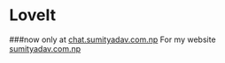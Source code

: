 # LoveIt
###now only at [chat.sumityadav.com.np](chat.sumityadav.com.np)
For my website [sumityadav.com.np](sumityadav.com.np)
